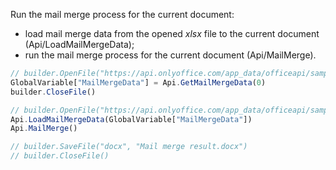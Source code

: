 Run the mail merge process for the current document:

* load mail merge data from the opened <em>xlsx</em> file to the current document (Api/LoadMailMergeData);
* run the mail merge process for the current document (Api/MailMerge).

```js document-builder={"documentType": "word", "editorConfig": {"customization": {"zoom": 60}}}
// builder.OpenFile("https://api.onlyoffice.com/app_data/officeapi/sample-files/mail_merge_data.xlsx")
GlobalVariable["MailMergeData"] = Api.GetMailMergeData(0)
builder.CloseFile()

// builder.OpenFile("https://api.onlyoffice.com/app_data/officeapi/sample-files/mail_template.docx")
Api.LoadMailMergeData(GlobalVariable["MailMergeData"])
Api.MailMerge()

// builder.SaveFile("docx", "Mail merge result.docx")
// builder.CloseFile()
```